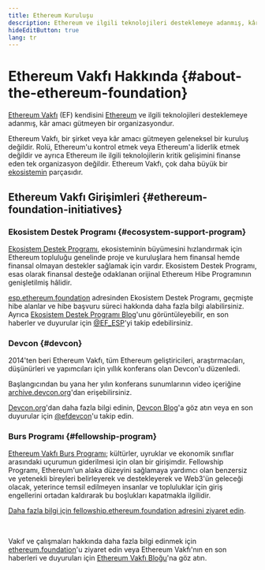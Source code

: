 ```yaml
---
title: Ethereum Kuruluşu
description: Ethereum ve ilgili teknolojileri desteklemeye adanmış, kâr amacı gütmeyen bir organizasyon olan Ethereum Vakfı (EF) hakkında bilgi edinin.
hideEditButton: true
lang: tr
---
```


# Ethereum Vakfı Hakkında {#about-the-ethereum-foundation}

<Logo/>

[Ethereum Vakfı](http://ethereum.foundation/) (EF) kendisini [Ethereum](/what-is-ethereum/) ve ilgili teknolojileri desteklemeye adanmış, kâr amacı gütmeyen bir organizasyondur.

Ethereum Vakfı, bir şirket veya kâr amacı gütmeyen geleneksel bir kuruluş değildir. Rolü, Ethereum'u kontrol etmek veya Ethereum'a liderlik etmek değildir ve ayrıca Ethereum ile ilgili teknolojilerin kritik gelişimini finanse eden tek organizasyon değildir. Ethereum Vakfı, çok daha büyük bir [ekosistemin](/community/) parçasıdır.

## Ethereum Vakfı Girişimleri {#ethereum-foundation-initiatives}

### Ekosistem Destek Programı {#ecosystem-support-program}

[Ekosistem Destek Programı](https://esp.ethereum.foundation/), ekosisteminin büyümesini hızlandırmak için Ethereum topluluğu genelinde proje ve kuruluşlara hem finansal hemde finansal olmayan destekler sağlamak için vardır. Ekosistem Destek Programı, esas olarak finansal desteğe odaklanan orijinal Ethereum Hibe Programının genişletilmiş hâlidir.

[esp.ethereum.foundation](https://esp.ethereum.foundation/) adresinden Ekosistem Destek Programı, geçmişte hibe alanlar ve hibe başvuru süreci hakkında daha fazla bilgi alabilirsiniz. Ayrıca [Ekosistem Destek Programı Blog](https://blog.ethereum.org/category/ecosystem-support-program/)'unu görüntüleyebilir, en son haberler ve duyurular için [@EF_ESP](https://twitter.com/EF_ESP)'yi takip edebilirsiniz.

### Devcon {#devcon}

2014'ten beri Ethereum Vakfı, tüm Ethereum geliştiricileri, araştırmacıları, düşünürleri ve yapımcıları için yıllık konferans olan Devcon'u düzenledi.

Başlangıcından bu yana her yılın konferans sunumlarının video içeriğine [archive.devcon.org](https://archive.devcon.org/)'dan erişebilirsiniz.

[Devcon.org](https://devcon.org/)'dan daha fazla bilgi edinin, [Devcon Blog](https://blog.ethereum.org/category/devcon/)'a göz atın veya en son duyurular için [@efdevcon](https://twitter.com/EFDevcon)'u takip edin.

### Burs Programı {#fellowship-program}

[Ethereum Vakfı Burs Programı](https://fellowship.ethereum.foundation/); kültürler, uyruklar ve ekonomik sınıflar arasındaki uçurumun giderilmesi için olan bir girişimdir. Fellowship Programı, Ethereum'un alaka düzeyini sağlamaya yardımcı olan benzersiz ve yetenekli bireyleri belirleyerek ve destekleyerek ve Web3'ün geleceği olacak, yeterince temsil edilmeyen insanlar ve topluluklar için giriş engellerini ortadan kaldırarak bu boşlukları kapatmakla ilgilidir.

[Daha fazla bilgi için fellowship.ethereum.foundation adresini ziyaret edin](https://fellowship.ethereum.foundation/).

<br/>

Vakıf ve çalışmaları hakkında daha fazla bilgi edinmek için [ethereum.foundation](http://ethereum.foundation/)'u ziyaret edin veya Ethereum Vakfı'nın en son haberleri ve duyuruları için [Ethereum Vakfı Bloğu](https://blog.ethereum.org/)'na göz atın.
